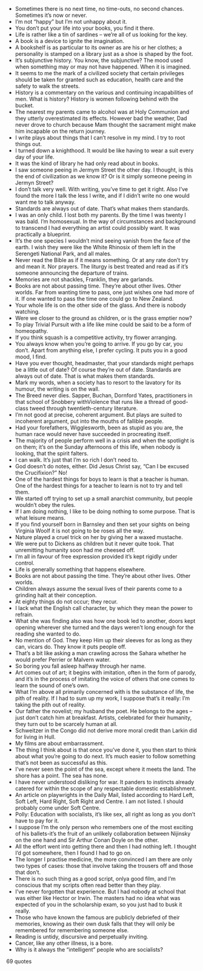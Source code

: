  - Sometimes there is no next time, no time-outs, no second chances. Sometimes it’s now or never.
 - I’m not “happy” but I’m not unhappy about it.
 - You don’t put your life into your books, you find it there.
 - Life is rather like a tin of sardines – we’re all of us looking for the key.
 - A book is a device to ignite the imagination.
 - A bookshelf is as particular to its owner as are his or her clothes; a personality is stamped on a library just as a shoe is shaped by the foot.
 - It’s subjunctive history. You know, the subjunctive? The mood used when something may or may not have happened. When it is imagined.
 - It seems to me the mark of a civilized society that certain privileges should be taken for granted such as education, health care and the safety to walk the streets.
 - History is a commentary on the various and continuing incapabilities of men. What is history? History is women following behind with the bucket.
 - The nearest my parents came to alcohol was at Holy Communion and they utterly overestimated its effects. However bad the weather, Dad never drove to church because Mam thought the sacrament might make him incapable on the return journey.
 - I write plays about things that I can’t resolve in my mind. I try to root things out.
 - I turned down a knighthood. It would be like having to wear a suit every day of your life.
 - It was the kind of library he had only read about in books.
 - I saw someone peeing in Jermym Street the other day. I thought, is this the end of civilization as we know it? Or is it simply someone peeing in Jermyn Street?
 - I don’t talk very well. With writing, you’ve time to get it right. Also I’ve found the more I talk the less I write, and if I didn’t write no one would want me to talk anyway.
 - Standards are always out of date. That’s what makes them standards.
 - I was an only child. I lost both my parents. By the time I was twenty I was bald. I’m homosexual. In the way of circumstances and background to transcend I had everything an artist could possibly want. It was practically a blueprint.
 - It’s the one species I wouldn’t mind seeing vanish from the face of the earth. I wish they were like the White Rhinosix of them left in the Serengeti National Park, and all males.
 - Never read the Bible as if it means something. Or at any rate don’t try and mean it. Nor prayers. The liturgy is best treated and read as if it’s someone announcing the departure of trains.
 - Memories are not shackles, Franklin, they are garlands.
 - Books are not about passing time. They’re about other lives. Other worlds. Far from wanting time to pass, one just wishes one had more of it. If one wanted to pass the time one could go to New Zealand.
 - Your whole life is on the other side of the glass. And there is nobody watching.
 - Were we closer to the ground as children, or is the grass emptier now?
 - To play Trivial Pursuit with a life like mine could be said to be a form of homeopathy.
 - If you think squash is a competitive activity, try flower arranging.
 - You always know when you’re going to arrive. If you go by car, you don’t. Apart from anything else, I prefer cycling. It puts you in a good mood, I find.
 - Have you ever thought, headmaster, that your standards might perhaps be a little out of date? Of course they’re out of date. Standards are always out of date. That is what makes them standards.
 - Mark my words, when a society has to resort to the lavatory for its humour, the writing is on the wall.
 - The Breed never dies. Sapper, Buchan, Dornford Yates, practitioners in that school of Snobbery withViolence that runs like a thread of good-class tweed through twentieth-century literature.
 - I’m not good at precise, coherent argument. But plays are suited to incoherent argument, put into the mouths of fallible people.
 - Had your forefathers, Wigglesworth, been as stupid as you are, the human race would never have succeeded in procreating itself.
 - The majority of people perform well in a crisis and when the spotlight is on them; it’s on the Sunday afternoons of this life, when nobody is looking, that the spirit falters.
 - I can walk. It’s just that I’m so rich I don’t need to.
 - God doesn’t do notes, either. Did Jesus Christ say, “Can I be excused the Crucifixion?” No!
 - One of the hardest things for boys to learn is that a teacher is human. One of the hardest things for a teacher to learn is not to try and tell them.
 - We started off trying to set up a small anarchist community, but people wouldn’t obey the rules.
 - If I am doing nothing, I like to be doing nothing to some purpose. That is what leisure means.
 - If you find yourself born in Barnsley and then set your sights on being Virginia Woolf it is not going to be roses all the way.
 - Nature played a cruel trick on her by giving her a waxed mustache.
 - We were put to Dickens as children but it never quite took. That unremitting humanity soon had me cheesed off.
 - I’m all in favour of free expression provided it’s kept rigidly under control.
 - Life is generally something that happens elsewhere.
 - Books are not about passing the time. They’re about other lives. Other worlds.
 - Children always assume the sexual lives of their parents come to a grinding halt at their conception.
 - At eighty things do not occur; they recur.
 - I lack what the English call character, by which they mean the power to refrain.
 - What she was finding also was how one book led to another, doors kept opening wherever she turned and the days weren’t long enough for the reading she wanted to do.
 - No mention of God. They keep Him up their sleeves for as long as they can, vicars do. They know it puts people off.
 - That’s a bit like asking a man crawling across the Sahara whether he would prefer Perrier or Malvern water.
 - So boring you fall asleep halfway through her name.
 - Art comes out of art; it begins with imitation, often in the form of parody, and it’s in the process of imitating the voice of others that one comes to learn the sound of one’s own.
 - What I’m above all primarily concerned with is the substance of life, the pith of reality. If I had to sum up my work, I suppose that’s it really: I’m taking the pith out of reality.
 - Our father the novelist; my husband the poet. He belongs to the ages – just don’t catch him at breakfast. Artists, celebrated for their humanity, they turn out to be scarcely human at all.
 - Schweitzer in the Congo did not derive more moral credit than Larkin did for living in Hull.
 - My films are about embarrassment.
 - The thing I think about is that once you’ve done it, you then start to think about what you’re going to do next. It’s much easier to follow something that’s not been as successful as this.
 - I’ve never seen the point of the sea, except where it meets the land. The shore has a point. The sea has none.
 - I have never understood disliking for war. It panders to instincts already catered for within the scope of any respectable domestic establishment.
 - An article on playwrights in the Daily Mail, listed according to Hard Left, Soft Left, Hard Right, Soft Right and Centre. I am not listed. I should probably come under Soft Centre.
 - Polly: Education with socialists, it’s like sex, all right as long as you don’t have to pay for it.
 - I suppose I’m the only person who remembers one of the most exciting of his ballets-it’s the fruit of an unlikely collaboration between Nijinsky on the one hand and Sir Arthur Conan Doyle on the other.
 - All the effort went into getting there and then I had nothing left. I thought I’d got somewhere, then I found I had to go on.
 - The longer I practise medicine, the more convinced I am there are only two types of cases: those that involve taking the trousers off and those that don’t.
 - There is no such thing as a good script, onlya good film, and I’m conscious that my scripts often read better than they play.
 - I’ve never forgotten that experience. But I had nobody at school that was either like Hector or Irwin. The masters had no idea what was expected of you in the scholarship exam, so you just had to busk it really.
 - Those who have known the famous are publicly debriefed of their memories, knowing as their own dusk falls that they will only be remembered for remembering someone else.
 - Reading is untidy, discursive and perpetually inviting.
 - Cancer, like any other illness, is a bore.
 - Why is it always the “intelligent” people who are socialists?

69 quotes